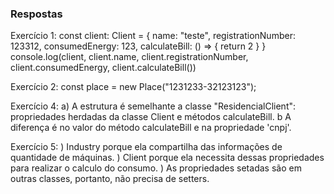 ### Respostas

Exercício 1:
const client: Client = {
    name: "teste",
    registrationNumber: 123312,
    consumedEnergy: 123,
    calculateBill: () => { return 2 }
}
console.log(client, client.name, client.registrationNumber, client.consumedEnergy, client.calculateBill())

Exercício 2:
const place = new Place("1231233-32123123");

Exercício 4:
a) A estrutura é semelhante a classe "ResidencialClient": propriedades herdadas da classe Client e métodos calculateBill.
b A diferença é no valor do  método calculateBill e na propriedade 'cnpj'.

Exercício 5: 
) Industry porque ela compartilha das informações de quantidade de máquinas.
) Client porque ela necessita dessas propriedades para realizar o calculo do consumo.
) As propriedades setadas são em outras classes, portanto, não precisa de setters.